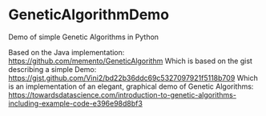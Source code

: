 # GeneticAlgorithmDemo
 Demo of simple Genetic Algorithms in Python

Based on the Java implementation: https://github.com/memento/GeneticAlgorithm
Which is based on the gist describing a simple Demo: https://gist.github.com/Vini2/bd22b36ddc69c5327097921f5118b709
Which is an implementation of an elegant, graphical demo of Genetic Algorithms: https://towardsdatascience.com/introduction-to-genetic-algorithms-including-example-code-e396e98d8bf3
